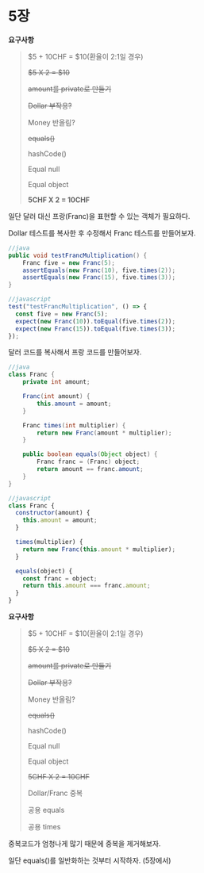# 5장

**요구사항**

> $5 + 10CHF = $10(환율이 2:1일 경우)
>
> ~~$5 X 2 = $10~~
>
> ~~amount를 private로 만들기~~
>
> ~~Dollar 부작용?~~
>
> Money 반올림?
>
> ~~equals()~~
>
> hashCode()
>
> Equal null
>
> Equal object
>
> **5CHF X 2 = 10CHF**

일단 달러 대신 프랑(Franc)을 표현할 수 있는 객체가 필요하다.

Dollar 테스트를 복사한 후 수정해서 Franc 테스트를 만들어보자.

```java
//java
public void testFrancMultiplication() {
    Franc five = new Franc(5);
    assertEquals(new Franc(10), five.times(2));
    assertEquals(new Franc(15), five.times(3));
}
```

```javascript
//javascript
test("testFrancMultiplication", () => {
  const five = new Franc(5);
  expect(new Franc(10)).toEqual(five.times(2));
  expect(new Franc(15)).toEqual(five.times(3));
});
```

달러 코드를 복사해서 프랑 코드를 만들어보자.

```java
//java
class Franc {
    private int amount;

    Franc(int amount) {
        this.amount = amount;
    }

    Franc times(int multiplier) {
        return new Franc(amount * multiplier);
    }

    public boolean equals(Object object) {
        Franc franc = (Franc) object;
        return amount == franc.amount;
    }
}
```

```javascript
//javascript
class Franc {
  constructor(amount) {
    this.amount = amount;
  }

  times(multiplier) {
    return new Franc(this.amount * multiplier);
  }

  equals(object) {
    const franc = object;
    return this.amount === franc.amount;
  }
}
```

**요구사항**

> $5 + 10CHF = $10(환율이 2:1일 경우)
>
> ~~$5 X 2 = $10~~
>
> ~~amount를 private로 만들기~~
>
> ~~Dollar 부작용?~~
>
> Money 반올림?
>
> ~~equals()~~
>
> hashCode()
>
> Equal null
>
> Equal object
>
> ~~5CHF X 2 = 10CHF~~
>
> Dollar/Franc 중복
>
> 공용 equals
>
> 공용 times

중복코드가 엄청나게 많기 때문에 중복을 제거해보자.

일단 equals()를 일반화하는 것부터 시작하자. (5장에서)
